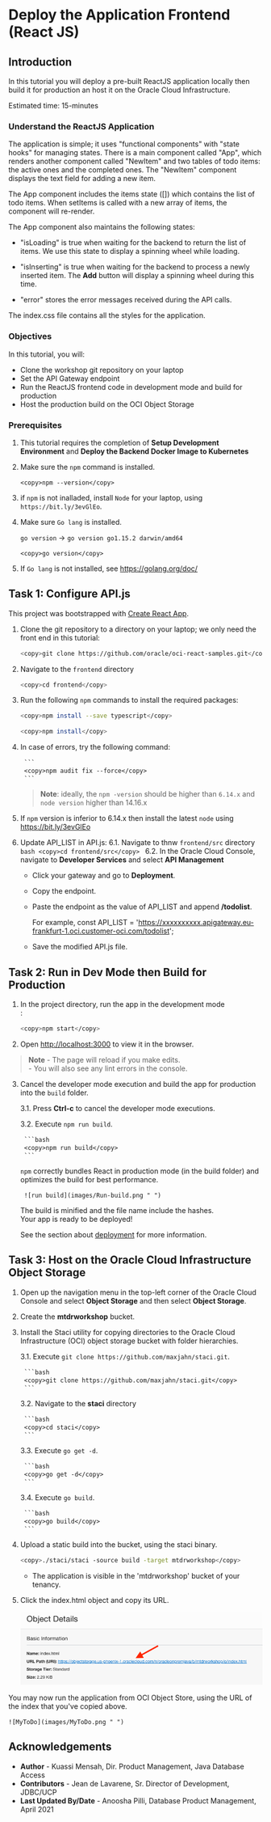 # Deploy the Application Frontend (React JS)

## Introduction

In this tutorial you will deploy a pre-built ReactJS application locally then build it for production an host it on the Oracle Cloud Infrastructure.

Estimated time: 15-minutes

### Understand the ReactJS Application

The application is simple; it uses "functional components" with "state hooks" for managing states. There is a main component called "App", which renders another component called "NewItem" and two tables of todo items: the active ones and the completed ones. The "NewItem" component displays the text field for adding a new item.

The App component includes the items state ([]) which contains the list of todo items. When setItems is called with a new array of items, the component will re-render.

The App component also maintains the following states:

- "isLoading" is true when waiting for the backend to return the list of items. We use this state to display a spinning wheel while loading.

- "isInserting" is true when waiting for the backend to process a newly inserted item. The **Add** button will display a spinning wheel during this time.

- "error" stores the error messages received during the API calls.

The index.css file contains all the styles for the application.

### Objectives

In this tutorial, you will:
- Clone the workshop git repository on your laptop
- Set the API Gateway endpoint
- Run the ReactJS frontend code in development mode and build for production
- Host the production build on the OCI Object Storage

### Prerequisites

1. This tutorial requires the completion of **Setup Development Environment** and **Deploy the Backend   Docker Image to Kubernetes**

2. Make sure the `npm` command is installed.

    ```
    <copy>npm --version</copy>
    ```
3. if `npm` is not inalladed, install `Node` for your laptop, using `https://bit.ly/3evGlEo`.

4. Make sure `Go lang` is installed.

    `go version` -> `go version go1.15.2 darwin/amd64`

    ```
    <copy>go version</copy>
    ```
5. If `Go lang` is not installed, see https://golang.org/doc/

## Task 1: Configure API.js

This project was bootstrapped with [Create React App](https://github.com/facebook/create-react-app).

1. Clone the git repository to a directory on your laptop; we only need the front end in this tutorial:

	```bash
	<copy>git clone https://github.com/oracle/oci-react-samples.git</copy>
	```

2. Navigate to the `frontend` directory
     ```bash
     <copy>cd frontend</copy>
    ```
3. Run the following `npm` commands to install the required packages:

	```bash
	<copy>npm install --save typescript</copy>
	```
	
	```bash
	<copy>npm install</copy>
	```
	
4. In case of errors, try the following command:
	
		```
		<copy>npm audit fix --force</copy>
		```
	
	>**Note**: ideally, the `npm -version` should be higher than  `6.14.x`  and `node version` higher than 14.16.x 
	
5. If `npm` version is inferior to 6.14.x then install the latest `node` using
		https://bit.ly/3evGlEo

6. Update API_LIST in API.js:
6.1. Navigate to thnw `frontend/src` directory
		```bash
		<copy>cd frontend/src</copy>
		```
6.2. In the Oracle Cloud Console, navigate to **Developer Services** and select **API Management**
	- Click your gateway and go to **Deployment**.
	- Copy the endpoint.
	- Paste the endpoint as the value of API_LIST and append **/todolist**.

		For example, const API_LIST = 'https://xxxxxxxxxx.apigateway.eu-frankfurt-1.oci.customer-oci.com/todolist';

  	- Save the modified API.js file.

## Task 2: Run in Dev Mode then Build for Production

1. In the project directory, run the app in the development mode <br />:

	```bash
	<copy>npm start</copy>
	```

2. Open [http://localhost:3000](http://localhost:3000) to view it in the browser.

> **Note**
    - The page will reload if you make edits.<br />
    - You will also see any lint errors in the console.

3. Cancel the developer mode execution and build the app for production into the `build` folder.<br />

	3.1. Press **Ctrl-c** to cancel the developer mode executions.

	3.2. Execute `npm run build`.

		```bash
		<copy>npm run build</copy>
		```
	 `npm` correctly bundles React in production mode (in the build folder) and optimizes the build for best performance.

    	![run build](images/Run-build.png " ")

	The build is minified and the file name include the hashes.<br />
	Your app is ready to be deployed!

	See the section about [deployment](https://facebook.github.io/create-react-app/docs/deployment) for more information.

## Task 3: Host on the Oracle Cloud Infrastructure Object Storage

1. Open up the navigation menu in the top-left corner of the Oracle Cloud Console and select
**Object Storage** and then select **Object Storage**.

2. Create the **mtdrworkshop** bucket.

3. Install the Staci utility for copying directories to the Oracle Cloud Infrastructure (OCI) object storage
   bucket with folder hierarchies.

	3.1. Execute `git clone https://github.com/maxjahn/staci.git`.

		```bash
		<copy>git clone https://github.com/maxjahn/staci.git</copy>
		```

	3.2. Navigate to the **staci** directory

		```bash
		<copy>cd staci</copy>
		```

	3.3. Execute `go get -d`.

		```bash
		<copy>go get -d</copy>
		```

	3.4. Execute `go build`.

		```bash
		<copy>go build</copy>
		```

4. Upload a static build into the bucket, using the staci binary.

	```bash
	<copy>./staci/staci -source build -target mtdrworkshop</copy>
	```

	- The application is visible in the 'mtdrworkshop' bucket of your tenancy.

5. Click the index.html object and copy its URL.

    ![bucket index](images/bucket-index.png " ")

You may now run the application from OCI Object Store, using the URL of the index that you've copied above.

    ![MyToDo](images/MyToDo.png " ")


## Acknowledgements

* **Author** -  Kuassi Mensah, Dir. Product Management, Java Database Access
* **Contributors** - Jean de Lavarene, Sr. Director of Development, JDBC/UCP
* **Last Updated By/Date** - Anoosha Pilli, Database Product Management,  April 2021
